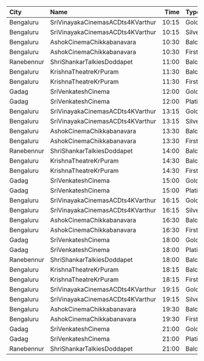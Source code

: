 | City       | Name                             |  Time | Type       | Price | Capacity | Booked |
| :--------- | :------------------------------- | ----: | :--------- | ----: | -------: | -----: |
| Bengaluru  | SriVinayakaCinemasACDts4KVarthur | 10:15 | Gold       |  130₹ |      390 |    342 |
| Bengaluru  | SriVinayakaCinemasACDts4KVarthur | 10:15 | Silver     |  120₹ |      185 |    153 |
| Bengaluru  | AshokCinemaChikkabanavara        | 10:30 | Balcony    |  120₹ |      193 |    166 |
| Bengaluru  | AshokCinemaChikkabanavara        | 10:30 | First      |  100₹ |      283 |    231 |
| Ranebennur | ShriShankarTalkiesDoddapet       | 11:00 | Balcony    |  100₹ |       40 |      0 |
| Bengaluru  | KrishnaTheatreKrPuram            | 11:30 | Balcony    |  120₹ |      271 |    257 |
| Bengaluru  | KrishnaTheatreKrPuram            | 11:30 | FirstClass |   50₹ |      600 |    600 |
| Gadag      | SriVenkateshCinema               | 12:00 | Gold       |  100₹ |      244 |      2 |
| Gadag      | SriVenkateshCinema               | 12:00 | Platinum   |  100₹ |       46 |      4 |
| Bengaluru  | SriVinayakaCinemasACDts4KVarthur | 13:15 | Gold       |  130₹ |      390 |    342 |
| Bengaluru  | SriVinayakaCinemasACDts4KVarthur | 13:15 | Silver     |  120₹ |      185 |    153 |
| Bengaluru  | AshokCinemaChikkabanavara        | 13:30 | Balcony    |  120₹ |      193 |    166 |
| Bengaluru  | AshokCinemaChikkabanavara        | 13:30 | First      |  100₹ |      283 |    231 |
| Ranebennur | ShriShankarTalkiesDoddapet       | 14:00 | Balcony    |  100₹ |       40 |      0 |
| Bengaluru  | KrishnaTheatreKrPuram            | 14:30 | Balcony    |  120₹ |      271 |    257 |
| Bengaluru  | KrishnaTheatreKrPuram            | 14:30 | FirstClass |   50₹ |      600 |    600 |
| Gadag      | SriVenkateshCinema               | 15:00 | Gold       |  100₹ |      244 |      2 |
| Gadag      | SriVenkateshCinema               | 15:00 | Platinum   |  100₹ |       46 |      4 |
| Bengaluru  | SriVinayakaCinemasACDts4KVarthur | 16:15 | Gold       |  130₹ |      390 |    342 |
| Bengaluru  | SriVinayakaCinemasACDts4KVarthur | 16:15 | Silver     |  120₹ |      185 |    153 |
| Bengaluru  | AshokCinemaChikkabanavara        | 16:30 | Balcony    |  120₹ |      193 |    166 |
| Bengaluru  | AshokCinemaChikkabanavara        | 16:30 | First      |  100₹ |      283 |    231 |
| Gadag      | SriVenkateshCinema               | 18:00 | Gold       |  100₹ |      244 |      2 |
| Gadag      | SriVenkateshCinema               | 18:00 | Platinum   |  100₹ |       46 |      4 |
| Ranebennur | ShriShankarTalkiesDoddapet       | 18:00 | Balcony    |  100₹ |       40 |      0 |
| Bengaluru  | KrishnaTheatreKrPuram            | 18:15 | Balcony    |  120₹ |      271 |    257 |
| Bengaluru  | KrishnaTheatreKrPuram            | 18:15 | FirstClass |   50₹ |      600 |    600 |
| Bengaluru  | SriVinayakaCinemasACDts4KVarthur | 19:15 | Gold       |  130₹ |      390 |    342 |
| Bengaluru  | SriVinayakaCinemasACDts4KVarthur | 19:15 | Silver     |  120₹ |      185 |    153 |
| Bengaluru  | AshokCinemaChikkabanavara        | 19:30 | Balcony    |  120₹ |      193 |    166 |
| Bengaluru  | AshokCinemaChikkabanavara        | 19:30 | First      |  100₹ |      283 |    231 |
| Gadag      | SriVenkateshCinema               | 21:00 | Gold       |  100₹ |      244 |      2 |
| Gadag      | SriVenkateshCinema               | 21:00 | Platinum   |  100₹ |       46 |      4 |
| Ranebennur | ShriShankarTalkiesDoddapet       | 21:00 | Balcony    |  100₹ |       40 |      0 |